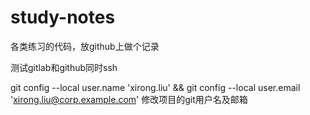 # study-notes
各类练习的代码，放github上做个记录

测试gitlab和github同时ssh

git config --local user.name 'xirong.liu' && git config --local user.email 'xirong.liu@corp.example.com'
修改项目的git用户名及邮箱